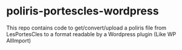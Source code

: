 # poliris-portescles-wordpress
This repo contains code to get/convert/upload a poliris file from LesPortesCles to a format readable by a Wordpress plugin (Like WP AllImport)
